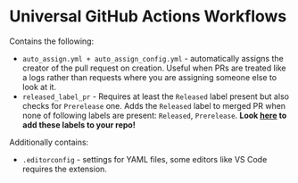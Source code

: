 # Universal GitHub Actions Workflows

Contains the following:

- `auto_assign.yml + auto_assign_config.yml` - automatically assigns the creator of the pull request on creation.
Useful when PRs are treated like a logs rather than requests where you are assigning someone else to look at it.
- `released_label_pr` - Requires at least the `Released` label present but also checks for `Prerelease` one.
Adds the `Released` label to merged PR when none of following labels are present: `Released`, `Prerelease`.
**Look [here](https://github.com/MixeroTN/github-label-presets) to add these labels to your repo!**

Additionally contains:

- `.editorconfig` - settings for YAML files, some editors like VS Code requires the extension.

